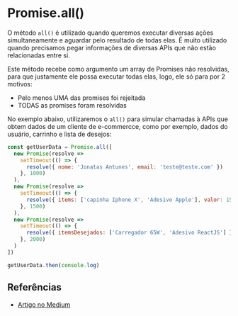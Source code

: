 # Promise.all()

O método `all()` é utilizado quando queremos executar diversas ações simultaneamente e aguardar pelo resultado de todas elas. É muito utilizado quando precisamos pegar informações de diversas APIs que não estão relacionadas entre si.

Este método recebe como argumento um array de Promises não resolvidas, para que justamente ele possa executar todas elas, logo, ele só para por 2 motivos:

- Pelo menos UMA das promises foi rejeitada
- TODAS as promises foram resolvidas

No exemplo abaixo, utilizaremos o `all()` para simular chamadas à APIs que obtem dados de um cliente de e-commercce, como por exemplo, dados do usuário, carrinho e lista de desejos:

```js
const getUserData = Promise.all([
  new Promise(resolve =>
    setTimeout(() => {
      resolve({ nome: 'Jonatas Antunes', email: 'teste@teste.com' })
    }, 1000)
  ),
  new Promise(resolve =>
    setTimeout(() => {
      resolve({ items: ['capinha Iphone X', 'Adesivo Apple'], valor: 150 })
    }, 1500)
  ),
  new Promise(resolve =>
    setTimeout(() => {
      resolve({ itemsDesejados: ['Carregador 65W', 'Adesivo ReactJS'] })
    }, 2000)
  )
])

getUserData.then(console.log)
```

## Referências

- [Artigo no Medium](https://medium.com/trainingcenter/entendendo-promises-de-uma-vez-por-todas-32442ec725c2)
